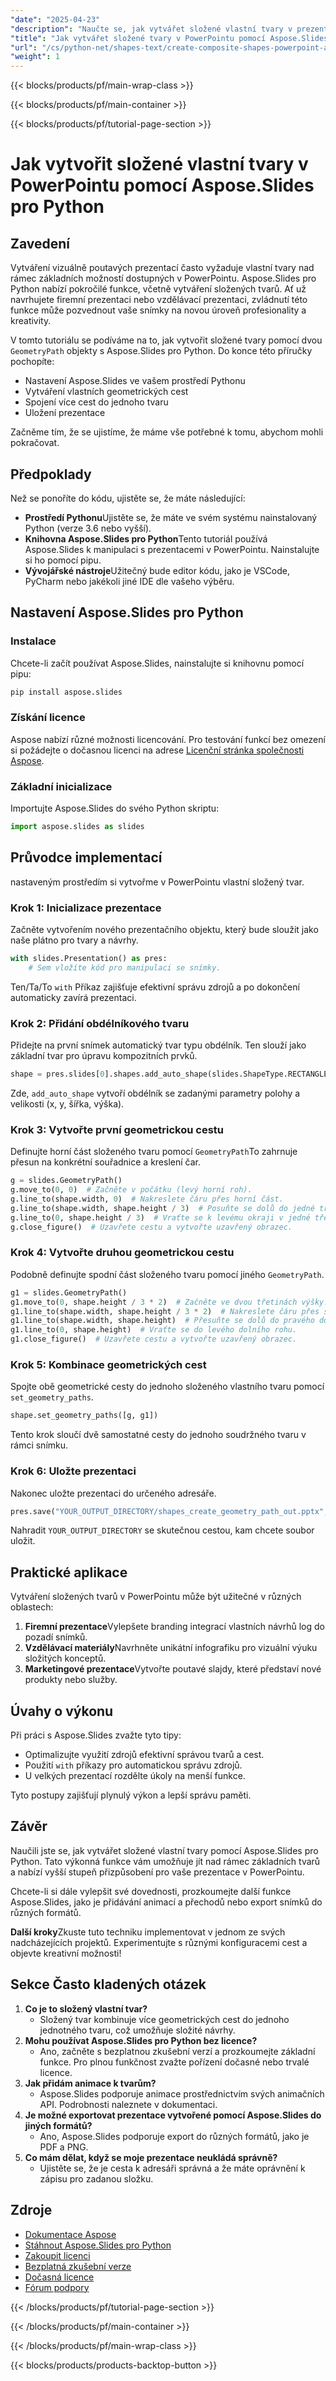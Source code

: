 ```yaml
---
"date": "2025-04-23"
"description": "Naučte se, jak vytvářet složené vlastní tvary v prezentacích v PowerPointu pomocí Aspose.Slides pro Python. Vylepšete své snímky pomocí pokročilých grafických funkcí."
"title": "Jak vytvářet složené tvary v PowerPointu pomocí Aspose.Slides pro Python"
"url": "/cs/python-net/shapes-text/create-composite-shapes-powerpoint-aspose-slides-python/"
"weight": 1
---
```


{{< blocks/products/pf/main-wrap-class >}}

{{< blocks/products/pf/main-container >}}

{{< blocks/products/pf/tutorial-page-section >}}
# Jak vytvořit složené vlastní tvary v PowerPointu pomocí Aspose.Slides pro Python

## Zavedení
Vytváření vizuálně poutavých prezentací často vyžaduje vlastní tvary nad rámec základních možností dostupných v PowerPointu. Aspose.Slides pro Python nabízí pokročilé funkce, včetně vytváření složených tvarů. Ať už navrhujete firemní prezentaci nebo vzdělávací prezentaci, zvládnutí této funkce může pozvednout vaše snímky na novou úroveň profesionality a kreativity.

V tomto tutoriálu se podíváme na to, jak vytvořit složené tvary pomocí dvou `GeometryPath` objekty s Aspose.Slides pro Python. Do konce této příručky pochopíte:
- Nastavení Aspose.Slides ve vašem prostředí Pythonu
- Vytváření vlastních geometrických cest
- Spojení více cest do jednoho tvaru
- Uložení prezentace

Začněme tím, že se ujistíme, že máme vše potřebné k tomu, abychom mohli pokračovat.

## Předpoklady
Než se ponoříte do kódu, ujistěte se, že máte následující:
- **Prostředí Pythonu**Ujistěte se, že máte ve svém systému nainstalovaný Python (verze 3.6 nebo vyšší).
- **Knihovna Aspose.Slides pro Python**Tento tutoriál používá Aspose.Slides k manipulaci s prezentacemi v PowerPointu. Nainstalujte si ho pomocí pipu.
- **Vývojářské nástroje**Užitečný bude editor kódu, jako je VSCode, PyCharm nebo jakékoli jiné IDE dle vašeho výběru.

## Nastavení Aspose.Slides pro Python
### Instalace
Chcete-li začít používat Aspose.Slides, nainstalujte si knihovnu pomocí pipu:

```bash
pip install aspose.slides
```

### Získání licence
Aspose nabízí různé možnosti licencování. Pro testování funkcí bez omezení si požádejte o dočasnou licenci na adrese [Licenční stránka společnosti Aspose](https://purchase.aspose.com/temporary-license/).

### Základní inicializace
Importujte Aspose.Slides do svého Python skriptu:

```python
import aspose.slides as slides
```

## Průvodce implementací
nastaveným prostředím si vytvořme v PowerPointu vlastní složený tvar.

### Krok 1: Inicializace prezentace
Začněte vytvořením nového prezentačního objektu, který bude sloužit jako naše plátno pro tvary a návrhy.

```python
with slides.Presentation() as pres:
    # Sem vložíte kód pro manipulaci se snímky.
```
Ten/Ta/To `with` Příkaz zajišťuje efektivní správu zdrojů a po dokončení automaticky zavírá prezentaci.

### Krok 2: Přidání obdélníkového tvaru
Přidejte na první snímek automatický tvar typu obdélník. Ten slouží jako základní tvar pro úpravu kompozitních prvků.

```python
shape = pres.slides[0].shapes.add_auto_shape(slides.ShapeType.RECTANGLE, 100, 100, 200, 100)
```
Zde, `add_auto_shape` vytvoří obdélník se zadanými parametry polohy a velikosti (x, y, šířka, výška).

### Krok 3: Vytvořte první geometrickou cestu
Definujte horní část složeného tvaru pomocí `GeometryPath`To zahrnuje přesun na konkrétní souřadnice a kreslení čar.

```python
g = slides.GeometryPath()
g.move_to(0, 0)  # Začněte v počátku (levý horní roh).
g.line_to(shape.width, 0)  # Nakreslete čáru přes horní část.
g.line_to(shape.width, shape.height / 3)  # Posuňte se dolů do jedné třetiny výšky.
g.line_to(0, shape.height / 3)  # Vraťte se k levému okraji v jedné třetině výšky.
g.close_figure()  # Uzavřete cestu a vytvořte uzavřený obrazec.
```

### Krok 4: Vytvořte druhou geometrickou cestu
Podobně definujte spodní část složeného tvaru pomocí jiného `GeometryPath`.

```python
g1 = slides.GeometryPath()
g1.move_to(0, shape.height / 3 * 2)  # Začněte ve dvou třetinách výšky.
g1.line_to(shape.width, shape.height / 3 * 2)  # Nakreslete čáru přes spodní okraj.
g1.line_to(shape.width, shape.height)  # Přesuňte se dolů do pravého dolního rohu.
g1.line_to(0, shape.height)  # Vraťte se do levého dolního rohu.
g1.close_figure()  # Uzavřete cestu a vytvořte uzavřený obrazec.
```

### Krok 5: Kombinace geometrických cest
Spojte obě geometrické cesty do jednoho složeného vlastního tvaru pomocí `set_geometry_paths`.

```python
shape.set_geometry_paths([g, g1])
```
Tento krok sloučí dvě samostatné cesty do jednoho soudržného tvaru v rámci snímku.

### Krok 6: Uložte prezentaci
Nakonec uložte prezentaci do určeného adresáře.

```python
pres.save("YOUR_OUTPUT_DIRECTORY/shapes_create_geometry_path_out.pptx", slides.export.SaveFormat.PPTX)
```
Nahradit `YOUR_OUTPUT_DIRECTORY` se skutečnou cestou, kam chcete soubor uložit.

## Praktické aplikace
Vytváření složených tvarů v PowerPointu může být užitečné v různých oblastech:
1. **Firemní prezentace**Vylepšete branding integrací vlastních návrhů log do pozadí snímků.
2. **Vzdělávací materiály**Navrhněte unikátní infografiku pro vizuální výuku složitých konceptů.
3. **Marketingové prezentace**Vytvořte poutavé slajdy, které představí nové produkty nebo služby.

## Úvahy o výkonu
Při práci s Aspose.Slides zvažte tyto tipy:
- Optimalizujte využití zdrojů efektivní správou tvarů a cest.
- Použití `with` příkazy pro automatickou správu zdrojů.
- U velkých prezentací rozdělte úkoly na menší funkce.

Tyto postupy zajišťují plynulý výkon a lepší správu paměti.

## Závěr
Naučili jste se, jak vytvářet složené vlastní tvary pomocí Aspose.Slides pro Python. Tato výkonná funkce vám umožňuje jít nad rámec základních tvarů a nabízí vyšší stupeň přizpůsobení pro vaše prezentace v PowerPointu.

Chcete-li si dále vylepšit své dovednosti, prozkoumejte další funkce Aspose.Slides, jako je přidávání animací a přechodů nebo export snímků do různých formátů.

**Další kroky**Zkuste tuto techniku implementovat v jednom ze svých nadcházejících projektů. Experimentujte s různými konfiguracemi cest a objevte kreativní možnosti!

## Sekce Často kladených otázek
1. **Co je to složený vlastní tvar?**
   - Složený tvar kombinuje více geometrických cest do jednoho jednotného tvaru, což umožňuje složité návrhy.
2. **Mohu používat Aspose.Slides pro Python bez licence?**
   - Ano, začněte s bezplatnou zkušební verzí a prozkoumejte základní funkce. Pro plnou funkčnost zvažte pořízení dočasné nebo trvalé licence.
3. **Jak přidám animace k tvarům?**
   - Aspose.Slides podporuje animace prostřednictvím svých animačních API. Podrobnosti naleznete v dokumentaci.
4. **Je možné exportovat prezentace vytvořené pomocí Aspose.Slides do jiných formátů?**
   - Ano, Aspose.Slides podporuje export do různých formátů, jako je PDF a PNG.
5. **Co mám dělat, když se moje prezentace neukládá správně?**
   - Ujistěte se, že je cesta k adresáři správná a že máte oprávnění k zápisu pro zadanou složku.

## Zdroje
- [Dokumentace Aspose](https://reference.aspose.com/slides/python-net/)
- [Stáhnout Aspose.Slides pro Python](https://releases.aspose.com/slides/python-net/)
- [Zakoupit licenci](https://purchase.aspose.com/buy)
- [Bezplatná zkušební verze](https://releases.aspose.com/slides/python-net/)
- [Dočasná licence](https://purchase.aspose.com/temporary-license/)
- [Fórum podpory](https://forum.aspose.com/c/slides/11)

{{< /blocks/products/pf/tutorial-page-section >}}

{{< /blocks/products/pf/main-container >}}

{{< /blocks/products/pf/main-wrap-class >}}

{{< blocks/products/products-backtop-button >}}